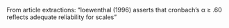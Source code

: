 From article extractions: “loewenthal (1996) asserts that cronbach’s α ≥ .60 reflects adequate reliability for scales”